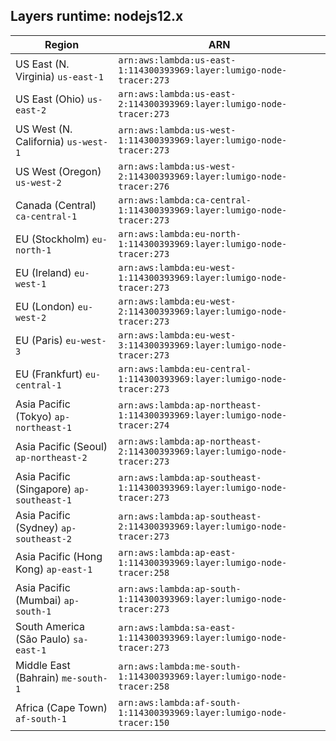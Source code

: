 Layers runtime: nodejs12.x
----
| Region | ARN |
| --- | --- |
|US East (N. Virginia)  `us-east-1`|`arn:aws:lambda:us-east-1:114300393969:layer:lumigo-node-tracer:273`|
|US East (Ohio)  `us-east-2`|`arn:aws:lambda:us-east-2:114300393969:layer:lumigo-node-tracer:273`|
|US West (N. California)  `us-west-1`|`arn:aws:lambda:us-west-1:114300393969:layer:lumigo-node-tracer:273`|
|US West (Oregon)  `us-west-2`|`arn:aws:lambda:us-west-2:114300393969:layer:lumigo-node-tracer:276`|
|Canada (Central)  `ca-central-1`|`arn:aws:lambda:ca-central-1:114300393969:layer:lumigo-node-tracer:273`|
|EU (Stockholm)  `eu-north-1`|`arn:aws:lambda:eu-north-1:114300393969:layer:lumigo-node-tracer:273`|
|EU (Ireland)  `eu-west-1`|`arn:aws:lambda:eu-west-1:114300393969:layer:lumigo-node-tracer:273`|
|EU (London)  `eu-west-2`|`arn:aws:lambda:eu-west-2:114300393969:layer:lumigo-node-tracer:273`|
|EU (Paris)  `eu-west-3`|`arn:aws:lambda:eu-west-3:114300393969:layer:lumigo-node-tracer:273`|
|EU (Frankfurt)  `eu-central-1`|`arn:aws:lambda:eu-central-1:114300393969:layer:lumigo-node-tracer:273`|
|Asia Pacific (Tokyo)  `ap-northeast-1`|`arn:aws:lambda:ap-northeast-1:114300393969:layer:lumigo-node-tracer:274`|
|Asia Pacific (Seoul)  `ap-northeast-2`|`arn:aws:lambda:ap-northeast-2:114300393969:layer:lumigo-node-tracer:273`|
|Asia Pacific (Singapore)  `ap-southeast-1`|`arn:aws:lambda:ap-southeast-1:114300393969:layer:lumigo-node-tracer:273`|
|Asia Pacific (Sydney)  `ap-southeast-2`|`arn:aws:lambda:ap-southeast-2:114300393969:layer:lumigo-node-tracer:273`|
|Asia Pacific (Hong Kong)  `ap-east-1`|`arn:aws:lambda:ap-east-1:114300393969:layer:lumigo-node-tracer:258`|
|Asia Pacific (Mumbai)  `ap-south-1`|`arn:aws:lambda:ap-south-1:114300393969:layer:lumigo-node-tracer:273`|
|South America (São Paulo)  `sa-east-1`|`arn:aws:lambda:sa-east-1:114300393969:layer:lumigo-node-tracer:273`|
|Middle East (Bahrain)  `me-south-1`|`arn:aws:lambda:me-south-1:114300393969:layer:lumigo-node-tracer:258`|
|Africa (Cape Town)  `af-south-1`|`arn:aws:lambda:af-south-1:114300393969:layer:lumigo-node-tracer:150`|
